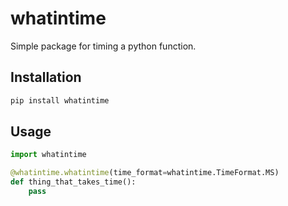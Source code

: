 # whatintime
Simple package for timing a python function.

## Installation
```bash
pip install whatintime
```

## Usage
```python
import whatintime

@whatintime.whatintime(time_format=whatintime.TimeFormat.MS)
def thing_that_takes_time():
    pass
```